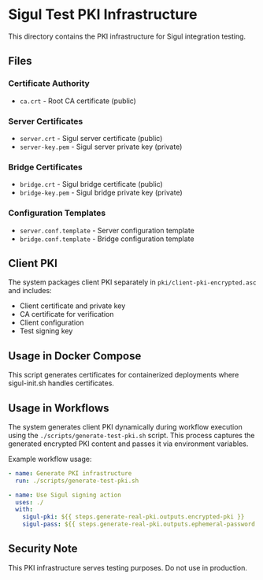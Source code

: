 <!--
SPDX-License-Identifier: Apache-2.0
SPDX-FileCopyrightText: 2025 The Linux Foundation
-->

# Sigul Test PKI Infrastructure

This directory contains the PKI infrastructure for Sigul integration testing.

## Files

### Certificate Authority

- `ca.crt` - Root CA certificate (public)

### Server Certificates

- `server.crt` - Sigul server certificate (public)
- `server-key.pem` - Sigul server private key (private)

### Bridge Certificates

- `bridge.crt` - Sigul bridge certificate (public)
- `bridge-key.pem` - Sigul bridge private key (private)

### Configuration Templates

- `server.conf.template` - Server configuration template
- `bridge.conf.template` - Bridge configuration template

## Client PKI

The system packages client PKI separately in `pki/client-pki-encrypted.asc`
and includes:

- Client certificate and private key
- CA certificate for verification
- Client configuration
- Test signing key

## Usage in Docker Compose

This script generates certificates for containerized deployments where
sigul-init.sh handles certificates.

## Usage in Workflows

The system generates client PKI dynamically during workflow execution using the
`./scripts/generate-test-pki.sh` script. This process captures the generated
encrypted PKI content and passes it via environment variables.

Example workflow usage:

```yaml
- name: Generate PKI infrastructure
  run: ./scripts/generate-test-pki.sh

- name: Use Sigul signing action
  uses: ./
  with:
    sigul-pki: ${{ steps.generate-real-pki.outputs.encrypted-pki }}
    sigul-pass: ${{ steps.generate-real-pki.outputs.ephemeral-password }}
```

## Security Note

This PKI infrastructure serves testing purposes. Do not use in production.
